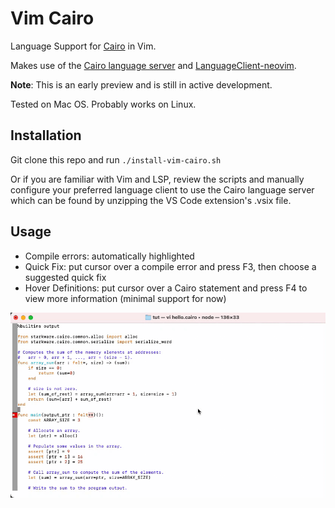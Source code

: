 # Vim Cairo

Language Support for [Cairo](https://www.cairo-lang.org/) in Vim.  

Makes use of the [Cairo language server](https://github.com/ericglau/cairo-ls) and [LanguageClient-neovim](https://github.com/autozimu/LanguageClient-neovim).

**Note**: This is an early preview and is still in active development.

Tested on Mac OS. Probably works on Linux.

## Installation

Git clone this repo and run `./install-vim-cairo.sh`

Or if you are familiar with Vim and LSP, review the scripts and manually configure your preferred language client to use the Cairo language server which can be found by unzipping the VS Code extension's .vsix file.

## Usage

- Compile errors: automatically highlighted
- Quick Fix: put cursor over a compile error and press F3, then choose a suggested quick fix
- Hover Definitions: put cursor over a Cairo statement and press F4 to view more information (minimal support for now)

![Demo animation](vim-cairo.gif)